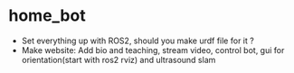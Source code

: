# home_bot
* Set everything up with ROS2, should you make urdf file for it ?
* Make website: Add bio and teaching, stream video, control bot, gui for orientation(start with ros2 rviz) and ultrasound slam
